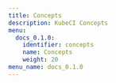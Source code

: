 ```yaml
---
title: Concepts
description: KubeCI Concepts
menu:
  docs_0.1.0:
    identifier: concepts
    name: Concepts
    weight: 20
menu_name: docs_0.1.0
---
```

